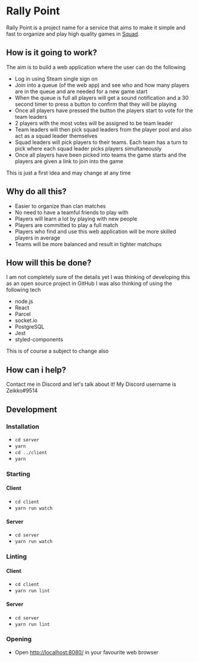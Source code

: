 # Rally Point

Rally Point is a project name for a service that aims to make it simple and fast to organize and play high quality games in [Squad](https://joinsquad.com/).

## How is it going to work?

The aim is to build a web application where the user can do the following

- Log in using Steam single sign on
- Join into a queue (of the web app) and see who and how many players are in the queue and are needed for a new game start
- When the queue is full all players will get a sound notification and a 30 second timer to press a button to confirm that they will be playing
- Once all players have pressed the button the players start to vote for the team leaders
- 2 players with the most votes will be assigned to be team leader
- Team leaders will then pick squad leaders from the player pool and also act as a squad leader themselves
- Squad leaders will pick players to their teams. Each team has a turn to pick where each squad leader picks players simultaneously
- Once all players have been picked into teams the game starts and the players are given a link to join into the game

This is just a first idea and may change at any time

## Why do all this?

- Easier to organize than clan matches
- No need to have a teamful friends to play with
- Players will learn a lot by playing with new people
- Players are committed to play a full match
- Players who find and use this web application will be more skilled players in average
- Teams will be more balanced and result in tighter matchups

## How will this be done?

I am not completely sure of the details yet
I was thinking of developing this as an open source project in GitHub
I was also thinking of using the following tech

- node.js
- React
- Parcel
- socket.io
- PostgreSQL
- Jest
- styled-components

This is of course a subject to change also

## How can i help?

Contact me in Discord and let's talk about it!
My Discord username is Zeikko#9514

## Development

### Installation

- `cd server`
- `yarn`
- `cd ../client`
- `yarn`

### Starting

#### Client

- `cd client`
- `yarn run watch`

#### Server

- `cd server`
- `yarn run watch`

### Linting

#### Client

- `cd client`
- `yarn run lint`

#### Server

- `cd server`
- `yarn run lint`

### Opening

- Open [http://localhost:8080/](http://localhost:8080/) in your favourite web browser
